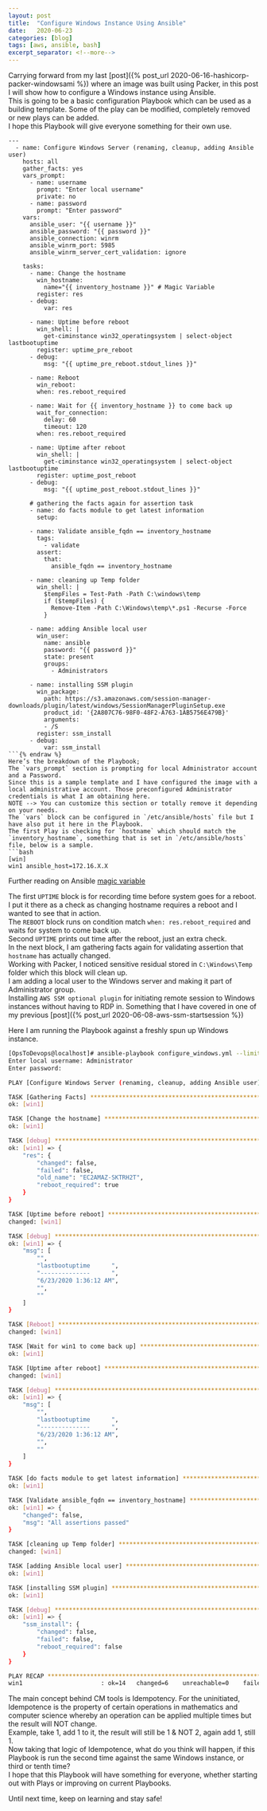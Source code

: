 ```yaml
---
layout: post
title:  "Configure Windows Instance Using Ansible"
date:   2020-06-23
categories: [blog]
tags: [aws, ansible, bash]
excerpt_separator: <!--more-->
---
```


Carrying forward from my last [post]({% post_url 2020-06-16-hashicorp-packer-windowsami %}) where an image was built using Packer, in this post I will show how to configure a Windows instance using Ansible.\
This is going to be a basic configuration Playbook which can be used as a building template. Some of the play can be modified, completely removed or new plays can be added.\
I hope this Playbook will give everyone something for their own use. 

<!--more-->

```yaml{% raw %}
---
  - name: Configure Windows Server (renaming, cleanup, adding Ansible user)
    hosts: all
    gather_facts: yes
    vars_prompt: 
      - name: username
        prompt: "Enter local username"
        private: no
      - name: password
        prompt: "Enter password"
    vars: 
      ansible_user: "{{ username }}"
      ansible_password: "{{ password }}"
      ansible_connection: winrm
      ansible_winrm_port: 5985
      ansible_winrm_server_cert_validation: ignore
      
    tasks:
      - name: Change the hostname
        win_hostname:
          name="{{ inventory_hostname }}" # Magic Variable
        register: res
      - debug:
          var: res

      - name: Uptime before reboot
        win_shell: |
          get-ciminstance win32_operatingsystem | select-object lastbootuptime
        register: uptime_pre_reboot
      - debug:
          msg: "{{ uptime_pre_reboot.stdout_lines }}"

      - name: Reboot
        win_reboot:
        when: res.reboot_required
      
      - name: Wait for {{ inventory_hostname }} to come back up
        wait_for_connection:
          delay: 60
          timeout: 120
        when: res.reboot_required
      
      - name: Uptime after reboot
        win_shell: |
          get-ciminstance win32_operatingsystem | select-object lastbootuptime
        register: uptime_post_reboot
      - debug:
          msg: "{{ uptime_post_reboot.stdout_lines }}"

      # gathering the facts again for assertion task
      - name: do facts module to get latest information
        setup:

      - name: Validate ansible_fqdn == inventory_hostname
        tags:
          - validate
        assert:
          that:
            ansible_fqdn == inventory_hostname
      
      - name: cleaning up Temp folder
        win_shell: |
          $tempFiles = Test-Path -Path C:\windows\temp
          if ($tempFiles) {
            Remove-Item -Path C:\Windows\temp\*.ps1 -Recurse -Force
          }

      - name: adding Ansible local user
        win_user:
          name: ansible
          password: "{{ password }}"
          state: present
          groups:
            - Administrators
      
      - name: installing SSM plugin
        win_package: 
          path: https://s3.amazonaws.com/session-manager-downloads/plugin/latest/windows/SessionManagerPluginSetup.exe
          product_id: '{2A807C76-98F0-48F2-A763-1AB5756E479B}'
          arguments:
          - /S
        register: ssm_install
      - debug:
          var: ssm_install
```{% endraw %}
Here’s the breakdown of the Playbook;
The `vars_prompt` section is prompting for local Administrator account and a Password. 
Since this is a sample template and I have configured the image with a local administrative account. Those preconfigured Administrator credentials is what I am obtaining here.
NOTE --> You can customize this section or totally remove it depending on your needs. 
The `vars` block can be configured in `/etc/ansible/hosts` file but I have also put it here in the Playbook.
The first Play is checking for `hostname` which should match the `inventory_hostname`, something that is set in `/etc/ansible/hosts` file, below is a sample.
```bash
[win]
win1 ansible_host=172.16.X.X 
```
Further reading on Ansible [magic variable]( https://docs.ansible.com/ansible/latest/reference_appendices/special_variables.html)

The first `UPTIME` block is for recording time before system goes for a reboot. I put it there as a check as changing hostname requires a reboot and I wanted to see that in action.\
The `REBOOT` block runs on condition match `when: res.reboot_required` and waits for system to come back up.\
Second `UPTIME` prints out time after the reboot, just an extra check.\
In the next block, I am gathering facts again for validating assertion that `hostname` has actually changed.\
Working with Packer, I noticed sensitive residual stored in `C:\Windows\Temp` folder which this block will clean up.\
I am adding a local user to the Windows server and making it part of Administrator group.\
Installing `AWS SSM optional plugin` for initiating remote session to Windows instances without having to RDP in.  Something that I have covered in one of my previous [post]({% post_url 2020-06-08-aws-ssm-startsession %})

Here I am running the Playbook against a freshly spun up Windows instance.

```bash
[OpsToDevops@localhost]# ansible-playbook configure_windows.yml --limit win1
Enter local username: Administrator
Enter password: 

PLAY [Configure Windows Server (renaming, cleanup, adding Ansible user)] *******************************************************************

TASK [Gathering Facts] *********************************************************************************************************************
ok: [win1]

TASK [Change the hostname] *****************************************************************************************************************
ok: [win1]

TASK [debug] *******************************************************************************************************************************
ok: [win1] => {
    "res": {
        "changed": false, 
        "failed": false, 
        "old_name": "EC2AMAZ-SKTRH2T", 
        "reboot_required": true
    }
}

TASK [Uptime before reboot] ****************************************************************************************************************
changed: [win1]

TASK [debug] *******************************************************************************************************************************
ok: [win1] => {
    "msg": [
        "", 
        "lastbootuptime      ", 
        "--------------      ", 
        "6/23/2020 1:36:12 AM", 
        "", 
        ""
    ]
}

TASK [Reboot] ******************************************************************************************************************************
changed: [win1]

TASK [Wait for win1 to come back up] ******************************************************************************************************
ok: [win1]

TASK [Uptime after reboot] *****************************************************************************************************************
changed: [win1]

TASK [debug] *******************************************************************************************************************************
ok: [win1] => {
    "msg": [
        "", 
        "lastbootuptime      ", 
        "--------------      ", 
        "6/23/2020 1:36:12 AM", 
        "", 
        ""
    ]
}

TASK [do facts module to get latest information] *******************************************************************************************
ok: [win1]

TASK [Validate ansible_fqdn == inventory_hostname] *****************************************************************************************
ok: [win1] => {
    "changed": false, 
    "msg": "All assertions passed"
}

TASK [cleaning up Temp folder] *************************************************************************************************************
changed: [win1]

TASK [adding Ansible local user] ***********************************************************************************************************
ok: [win1]

TASK [installing SSM plugin] ***************************************************************************************************************
ok: [win1]

TASK [debug] *******************************************************************************************************************************
ok: [win1] => {
    "ssm_install": {
        "changed": false, 
        "failed": false, 
        "reboot_required": false
    }
}

PLAY RECAP *********************************************************************************************************************************
win1                      : ok=14   changed=6    unreachable=0    failed=0    skipped=0    rescued=0    ignored=0   


```

The main concept behind CM tools is Idempotency. For the uninitiated, Idempotence is the property of certain operations in mathematics and computer science whereby an operation can be applied multiple times but the result will NOT change.\
Example, take 1, add 1 to it, the result will still be 1 & NOT 2, again add 1, still 1.\
Now taking that logic of Idempotence, what do you think will happen, if this Playbook is run the second time against the same Windows instance, or third or tenth time?\
I hope that this Playbook will have something for everyone, whether starting out with Plays or improving on current Playbooks.

Until next time, keep on learning and stay safe!
